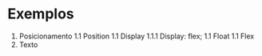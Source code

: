 # Exemplos

1. Posicionamento
  1.1 Position
  1.1 Display
    1.1.1 Display: flex;
  1.1 Float
  1.1 Flex
1. Texto
